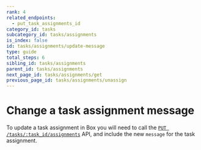 ```yaml
---
rank: 4
related_endpoints:
  - put_task_assignments_id
category_id: tasks
subcategory_id: tasks/assignments
is_index: false
id: tasks/assignments/update-message
type: guide
total_steps: 6
sibling_id: tasks/assignments
parent_id: tasks/assignments
next_page_id: tasks/assignments/get
previous_page_id: tasks/assignments/unassign
---
```


# Change a task assignment message

To update a task assignment in Box you will need to call the
[`PUT /tasks/:task_id/assignments`](e://put_task_assignments_id) API, and
include the new `message` for the task assignment.

<Samples id='put_task_assignments_id' variation='message' >

</Samples>
